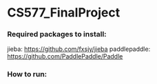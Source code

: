 # CS577_FinalProject

### Required packages to install: 
jieba: https://github.com/fxsjy/jieba
paddlepaddle: https://github.com/PaddlePaddle/Paddle


### How to run:
